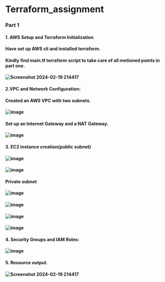 # Terraform_assignment
### Part 1
#### 1. AWS Setup and Terraform Initialization
#### Have set up AWS cli and installed terraform.
#### Kindly find main.tf terraform script to take care of all metioned points in part one.
#### ![Screenshot 2024-02-19 214417](https://github.com/himani0550/Terraform_assignment/assets/77041503/453c66fa-8294-4cdf-afeb-1cc510ea6b09)
#### 2.VPC and Network Configuration:
#### Created an AWS VPC with two subnets.
#### ![image](https://github.com/himani0550/Terraform_assignment/assets/77041503/92b2bc46-52bb-48da-ba95-3c716386e551)
#### Set up an Internet Gateway and a NAT Gateway.
#### ![image](https://github.com/himani0550/Terraform_assignment/assets/77041503/dd2d5693-d78d-48aa-9875-84ebfbe3df1d)
#### 3. EC2 instance creation(public subnet)
#### ![image](https://github.com/himani0550/Terraform_assignment/assets/77041503/029e5f1d-8341-4aa3-9ed6-c9ab8cb9292c)
#### ![image](https://github.com/himani0550/Terraform_assignment/assets/77041503/cd19abc2-61cf-4bfd-b3a5-970386bde575)
#### Private subnet
#### ![image](https://github.com/himani0550/Terraform_assignment/assets/77041503/f48430e3-4119-47d5-ba58-ea7a358da86d)
#### ![image](https://github.com/himani0550/Terraform_assignment/assets/77041503/ad879328-eac1-4b62-9328-b7e9c4cef5a8)
#### ![image](https://github.com/himani0550/Terraform_assignment/assets/77041503/236ba473-5a67-47a4-b7aa-d4c813d35f40)
#### ![image](https://github.com/himani0550/Terraform_assignment/assets/77041503/28406bcc-7b41-42ad-8dba-f0828ddafb8f)
#### 4. Security Groups and IAM Roles:
#### ![image](https://github.com/himani0550/Terraform_assignment/assets/77041503/2289df7e-f05d-4f24-8dff-772faab8a9bc)
#### 5. Resource output.
#### ![Screenshot 2024-02-19 214417](https://github.com/himani0550/Terraform_assignment/assets/77041503/e97b6c37-1bd9-4274-8ca3-026fbd21fda3)











